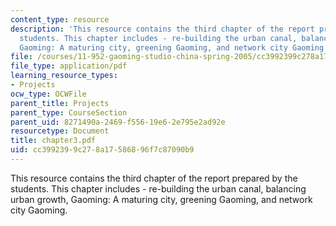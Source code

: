 ```yaml
---
content_type: resource
description: 'This resource contains the third chapter of the report prepared by the
  students. This chapter includes - re-building the urban canal, balancing urban growth,
  Gaoming: A maturing city, greening Gaoming, and network city Gaoming.'
file: /courses/11-952-gaoming-studio-china-spring-2005/cc3992399c278a17586896f7c87090b9_chapter3.pdf
file_type: application/pdf
learning_resource_types:
- Projects
ocw_type: OCWFile
parent_title: Projects
parent_type: CourseSection
parent_uid: 8271490a-2469-f556-19e6-2e795e2ad92e
resourcetype: Document
title: chapter3.pdf
uid: cc399239-9c27-8a17-5868-96f7c87090b9
---
```

This resource contains the third chapter of the report prepared by the students. This chapter includes - re-building the urban canal, balancing urban growth, Gaoming: A maturing city, greening Gaoming, and network city Gaoming.

